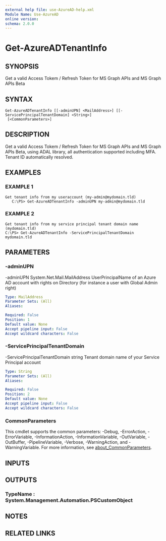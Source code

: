 ```yaml
---
external help file: use-AzureAD-help.xml
Module Name: Use-AzureAD
online version:
schema: 2.0.0
---
```


# Get-AzureADTenantInfo

## SYNOPSIS
Get a valid Access Tokem / Refresh Token for MS Graph APIs and MS Graph APIs Beta

## SYNTAX

```
Get-AzureADTenantInfo [[-adminUPN] <MailAddress>] [[-ServicePrincipalTenantDomain] <String>]
 [<CommonParameters>]
```

## DESCRIPTION
Get a valid Access Tokem / Refresh Token for MS Graph APIs and MS Graph APIs Beta, using ADAL library, all authentication supported including MFA.
Tenant ID automatically resolved.

## EXAMPLES

### EXAMPLE 1
```
Get tenant info from my useraccount (my-admin@mydomain.tld)
   C:\PS> Get-AzureADTenantInfo -adminUPN my-admin@mydomain.tld
```

### EXAMPLE 2
```
Get tenant info from my service principal tenant domain name (mydomain.tld)
C:\PS> Get-AzureADTenantInfo -ServicePrincipalTenantDomain mydomain.tld
```

## PARAMETERS

### -adminUPN
-adminUPN System.Net.Mail.MailAddress
   UserPrincipalName of an Azure AD account with rights on Directory (for instance a user with Global Admin right)

```yaml
Type: MailAddress
Parameter Sets: (All)
Aliases:

Required: False
Position: 1
Default value: None
Accept pipeline input: False
Accept wildcard characters: False
```

### -ServicePrincipalTenantDomain
-ServicePrincipalTenantDomain string
Tenant domain name of your Service Principal account

```yaml
Type: String
Parameter Sets: (All)
Aliases:

Required: False
Position: 2
Default value: None
Accept pipeline input: False
Accept wildcard characters: False
```

### CommonParameters
This cmdlet supports the common parameters: -Debug, -ErrorAction, -ErrorVariable, -InformationAction, -InformationVariable, -OutVariable, -OutBuffer, -PipelineVariable, -Verbose, -WarningAction, and -WarningVariable. For more information, see [about_CommonParameters](http://go.microsoft.com/fwlink/?LinkID=113216).

## INPUTS

## OUTPUTS

### TypeName : System.Management.Automation.PSCustomObject
## NOTES

## RELATED LINKS
